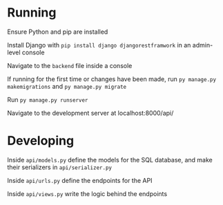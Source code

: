 # Running

Ensure Python and pip are installed

Install Django with `pip install django djangorestframwork` in an admin-level console

Navigate to the `backend` file inside a console

If running for the first time or changes have been made, run `py manage.py makemigrations` and `py manage.py migrate`

Run `py manage.py runserver`

Navigate to the development server at localhost:8000/api/

# Developing

Inside `api/models.py` define the models for the SQL database, and make their serializers in `api/serializer.py`

Inside `api/urls.py` define the endpoints for the API

Inside `api/views.py` write the logic behind the endpoints
